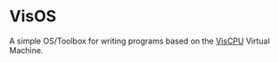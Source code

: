 # VisOS
A simple OS/Toolbox for writing programs based on the [VisCPU](https://github.com/ByteChkR/viscpu) Virtual Machine.
